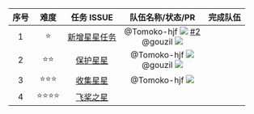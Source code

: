 | 序号   | 难度  | 任务 ISSUE | 队伍名称/状态/PR | 完成队伍 |
| :--: | :--: |:--: | :--: |:--: |
| 1 | ⭐ | [新增星星任务](https://github.com/Tomoko-hjf/paddleviz/issues/1) | @Tomoko-hjf <img src="https://img.shields.io/badge/状态-提交PR-F39C12" /> [#2](https://github.com/Tomoko-hjf/paddleviz/pull/2)<br>@gouzil <img src="https://img.shields.io/badge/状态-报名-2ECC71" /> <br> |  |
| 2 | ⭐⭐ | [保护星星](https://github.com/Tomoko-hjf/paddleviz/issues/1) | @Tomoko-hjf <img src="https://img.shields.io/badge/状态-报名-2ECC71" /> <br>@gouzil <img src="https://img.shields.io/badge/状态-报名-2ECC71" /> <br> |  |
| 3 | ⭐⭐⭐ | [收集星星](https://github.com/Tomoko-hjf/paddleviz/issues/1) | @Tomoko-hjf <img src="https://img.shields.io/badge/状态-报名-2ECC71" /> <br> |  |
| 4 | ⭐⭐⭐⭐ | [飞桨之星](https://github.com/Tomoko-hjf/paddleviz/issues/1) |  |  |